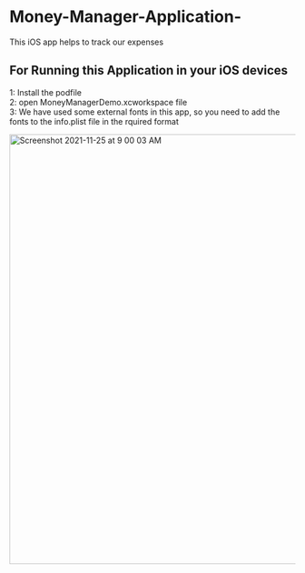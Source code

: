 # Money-Manager-Application-
This iOS app helps to track our expenses

For Running this Application in your iOS devices
-----------------------------------------------

1: Install the podfile <br>
2: open MoneyManagerDemo.xcworkspace file <br>
3: We have used some external fonts in this app, so you need to add the fonts to the info.plist file in the rquired format <br>




<img width="756" alt="Screenshot 2021-11-25 at 9 00 03 AM" src="https://user-images.githubusercontent.com/89767355/143374936-62f29791-4243-42db-99fc-e36ab2f1b374.png">
